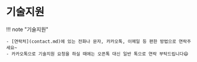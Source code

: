 # 기술지원

!!! note "기술지원"

    - [연락처](contact.md)에 있는 전화나 문자, 카카오톡, 이메일 등 편한 방법으로 연락주세요~
    - 카카오톡으로 기술지원 요청을 하실 때에는 오픈톡 대신 일반 톡으로 연락 부탁드립니다😄
